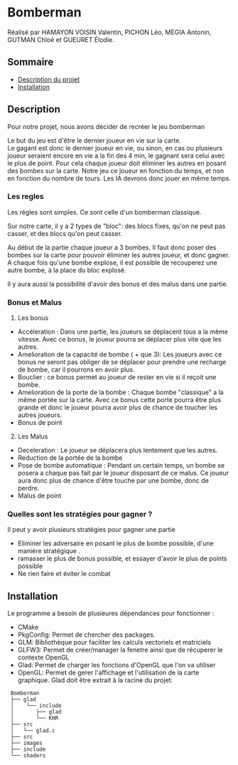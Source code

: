 # Bomberman

Réalisé par HAMAYON VOISIN Valentin, PICHON Léo, MEGIA Antonin, GUTMAN Chloé et GUEURET Élodie.


## Sommaire
 - [Description du projet](#description)
 - [Installation](#install)

## <a name="description"></a>Description
Pour notre projet, nous avons décider de recréer le jeu bomberman

Le but du jeu est d'être le dernier joueur en vie sur la carte.  
Le gagant est donc le dernier joueur en vie, ou sinon, en cas ou plusieurs joueur seraient encore en vie a la fin des 4 min, le gagnant sera celui avec le plus de point.
Pour cela chaque joueur doit éliminer les autres en posant des bombes sur la carte.
Notre jeu ce joueur en fonction du temps, et non en fonction du nombre de tours. Les IA devrons donc jouer en même temps.


### Les regles

Les règles sont simples. Ce sont celle d'un bomberman classique.

Sur notre carte, il y a 2 types de "bloc": des blocs fixes, qu'on ne peut pas casser, et des blocs qu'on peut casser.

Au début de la partie chaque joueur a 3 bombes. 
Il faut donc poser des bombes sur la carte pour pouvoir éliminer les autres joueur, et donc gagner.  A chaque fois qu'une bombe explose, il est possible de recouperez une autre bombe, à la place du bloc explosé.

Il y aura aussi la possibilité d'avoir des bonus et des malus dans une partie.


### Bonus et Malus

 1. Les bonus

- Accéleration : Dans une partie, les joueurs se déplacent tous a la même vitesse. Avec ce bonus, le joueur pourra se déplacer plus vite que les autres.
- Amelioration de la capacité de bombe ( + que 3): Les joueurs avec ce bonus ne seront pas obliger de se déplacer pour prendre une recharge de bombe, car il pourrons en avoir plus.
- Bouclier : ce bonus permet au joueur de rester en vie si il reçoit une bombe.
- Amelioration de la porte de la bombe : Chaque bombe "classique"  a la même portée sur la carte. Avec ce bonus cette porte pourra être plus grande et donc le joueur pourra avoir plus de chance de toucher les autres joueurs.
- Bonus de point

 2. Les Malus

- Deceleration : Le joueur se déplacera plus lentement que les autres.
- Reduction de la portée de la bombe
- Pose de bombe automatique : Pendant un certain temps, un bombe se posera a chaque pas fait par le joueur disposant de ce malus. Ce joueur aura donc plus de chance d'être touche par une bombe, donc de perdre.
- Malus de point

### Quelles sont les stratégies pour gagner ?

Il peut y avoir plusieurs stratégies pour gagner une partie

- Eliminer les adversaire en posant le plus de bombe possible, d'une manière stratégique .
- ramasser le plus de bonus possible, et essayer d'avoir le plus de points possible
- Ne rien faire et éviter le combat


## <a name="install"></a>Installation
Le programme a besoin de plusieures dépendances pour fonctionner :
 - CMake
 - PkgConfig: Permet de chercher des packages. 
 - GLM: Bibliothèque pour faciliter les calculs vectoriels et matriciels
 - GLFW3: Permet de créer/manager la fenetre ainsi que de récuperer le contexte OpenGL
 - Glad: Permet de charger les fonctions d'OpenGL que l'on va utiliser 
 - OpenGL: Permet de gerer l'affichage et l'utilisation de la carte graphique.
Glad doit être extrait à la racine du projet:
```
 Bomberman
 ├── glad
 │    └── include
 │       ├── glad
 │       └── KHR
 ├── src
 │   └── glad.c
 ├── src
 ├── images
 ├── include
 └── shaders
```

